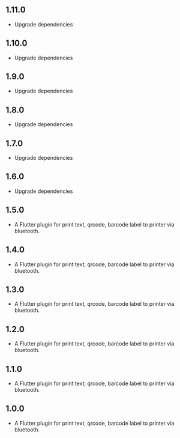 ## 1.11.0

* Upgrade dependencies

## 1.10.0

* Upgrade dependencies

## 1.9.0

* Upgrade dependencies

## 1.8.0

* Upgrade dependencies

## 1.7.0

* Upgrade dependencies

## 1.6.0

* Upgrade dependencies

## 1.5.0

* A Flutter plugin for print text, qrcode, barcode label to printer via bluetooth.

## 1.4.0

* A Flutter plugin for print text, qrcode, barcode label to printer via bluetooth.

## 1.3.0

* A Flutter plugin for print text, qrcode, barcode label to printer via bluetooth.

## 1.2.0

* A Flutter plugin for print text, qrcode, barcode label to printer via bluetooth.

## 1.1.0

* A Flutter plugin for print text, qrcode, barcode label to printer via bluetooth.

## 1.0.0

* A Flutter plugin for print text, qrcode, barcode label to printer via bluetooth.
